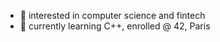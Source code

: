 - 👀 interested in computer science and fintech
- 🌱 currently learning C++, enrolled @ 42, Paris

<!---
kellycious/kellycious is a ✨ special ✨ repository because its `README.md` (this file) appears on your GitHub profile.
You can click the Preview link to take a look at your changes.
--->
